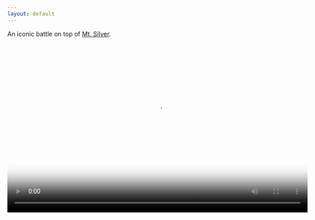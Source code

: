 ```yaml
---
layout: default
---
```


An iconic battle on top of [Mt. Silver](https://bulbapedia.bulbagarden.net/wiki/Mt._Silver).

<script src="http://vjs.zencdn.net/4.0/video.js"></script>

<video id="pelican-installation" class="video-js vjs-default-skin" controls
preload="auto" width="683" height="384" poster="/images/logo.png"
data-setup="{}">
<source src="/images/erit.avi" type='video/avi'>
</video>


